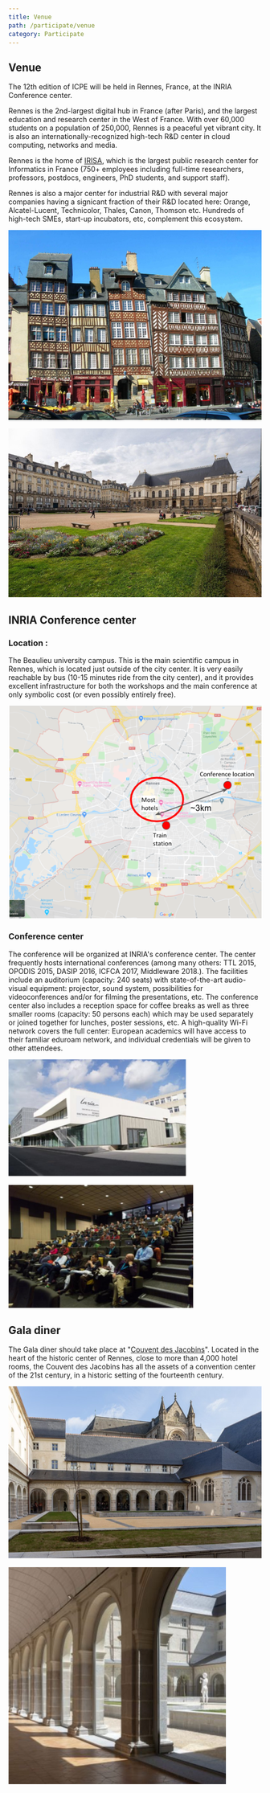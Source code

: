 ```yaml
---
title: Venue
path: /participate/venue
category: Participate
---
```


## Venue

The 12th edition of ICPE will be held in Rennes, France, at the INRIA Conference center.

Rennes is the 2nd-largest digital hub in France (after Paris), and the largest education and research center in the West of France. With over 60,000 students on a population of 250,000, Rennes is a peaceful yet vibrant city. It is also an internationally-recognized high-tech R&D center in cloud computing, networks and media.

Rennes is the home of [IRISA](https://www.irisa.fr/en), which is the largest public research center for Informatics in France (750+ employees including full-time researchers, professors, postdocs, engineers, PhD students, and support staff).

Rennes is also a major center for industrial R&D with several major companies having a signicant fraction of their R&D located here: Orange, Alcatel-Lucent, Technicolor, Thales, Canon, Thomson etc. Hundreds of high-tech SMEs, start-up incubators, etc, complement this ecosystem.

![Rennes1](../images/Rennes1.png)

![Rennes2](../images/Rennes2.png)

## INRIA Conference center

### Location :

The Beaulieu university campus. This is the main scientific campus in Rennes, which is located just outside of the city center. It is very easily reachable by bus (10-15 minutes ride from the city center), and it provides excellent infrastructure for both the workshops and the main conference at only symbolic cost (or even possibly entirely free).

![BeaulieuLocation](../images/InriaRennesLocation.png)

### Conference center

The conference will be organized at INRIA's conference center. The center frequently hosts international conferences (among many others: TTL 2015, OPODIS 2015, DASIP 2016, ICFCA 2017, Middleware 2018.). The facilities include an auditorium (capacity: 240 seats) with state-of-the-art audio-visual equipment: projector, sound system, possibilities for videoconferences and/or for filming the presentations, etc. The conference center also includes a reception space for coffee breaks as well as three smaller rooms (capacity: 50 persons each) which may be used separately or joined together for lunches, poster sessions, etc. A high-quality Wi-Fi network covers the full center: European academics will have access to their familiar eduroam network, and individual credentials will be given to other attendees.

![InriaRennes](../images/INRIARennes.png)

![InriaAmphitheater](../images/InriaAmphiteater.png)

## Gala diner

The Gala diner should take place at "[Couvent des Jacobins](https://www.centre-congres-rennes.fr/en/)". Located in the heart of the historic center of Rennes, close to more than 4,000 hotel rooms, the Couvent des Jacobins has all the assets of a convention center of the 21st century, in a historic setting of the fourteenth century.

![GalaDiner1](../images/GalaDinerPlace1.png)

![GalaDiner2](../images/GalaDinerPlace2.png)
